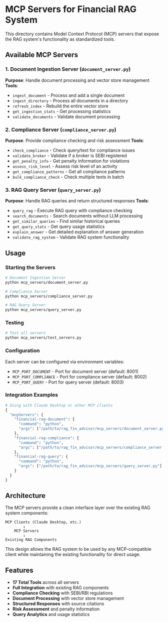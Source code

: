 # MCP Servers for Financial RAG System

This directory contains Model Context Protocol (MCP) servers that expose the RAG system's functionality as standardized tools.

## Available MCP Servers

### 1. Document Ingestion Server (`document_server.py`)
**Purpose**: Handle document processing and vector store management
**Tools**:
- `ingest_document` - Process and add a single document
- `ingest_directory` - Process all documents in a directory
- `refresh_index` - Rebuild the entire vector store
- `get_ingestion_stats` - Get processing statistics
- `validate_documents` - Validate document processing

### 2. Compliance Server (`compliance_server.py`)
**Purpose**: Provide compliance checking and risk assessment
**Tools**:
- `check_compliance` - Check query/text for compliance issues
- `validate_broker` - Validate if a broker is SEBI registered
- `get_penalty_info` - Get penalty information for violations
- `assess_risk_level` - Assess risk level of an activity
- `get_compliance_patterns` - Get all compliance patterns
- `bulk_compliance_check` - Check multiple texts in batch

### 3. RAG Query Server (`query_server.py`)
**Purpose**: Handle RAG queries and return structured responses
**Tools**:
- `query_rag` - Execute RAG query with compliance checking
- `search_documents` - Search documents without LLM processing
- `get_similar_queries` - Find similar historical queries
- `get_query_stats` - Get query usage statistics
- `explain_answer` - Get detailed explanation of answer generation
- `validate_rag_system` - Validate RAG system functionality

## Usage

### Starting the Servers

```bash
# Document Ingestion Server
python mcp_servers/document_server.py

# Compliance Server
python mcp_servers/compliance_server.py

# RAG Query Server
python mcp_servers/query_server.py
```

### Testing

```bash
# Test all servers
python mcp_servers/test_servers.py
```

### Configuration

Each server can be configured via environment variables:
- `MCP_PORT_DOCUMENT` - Port for document server (default: 8001)
- `MCP_PORT_COMPLIANCE` - Port for compliance server (default: 8002) 
- `MCP_PORT_QUERY` - Port for query server (default: 8003)

### Integration Examples

```python
# Using with Claude Desktop or other MCP clients
{
  "mcpServers": {
    "financial-rag-document": {
      "command": "python",
      "args": ["/path/to/rag_fin_advisor/mcp_servers/document_server.py"]
    },
    "financial-rag-compliance": {
      "command": "python", 
      "args": ["/path/to/rag_fin_advisor/mcp_servers/compliance_server.py"]
    },
    "financial-rag-query": {
      "command": "python",
      "args": ["/path/to/rag_fin_advisor/mcp_servers/query_server.py"]
    }
  }
}
```

## Architecture

The MCP servers provide a clean interface layer over the existing RAG system components:

```
MCP Clients (Claude Desktop, etc.)
        ↓
    MCP Servers
        ↓
Existing RAG Components
```

This design allows the RAG system to be used by any MCP-compatible client while maintaining the existing functionality for direct usage.

## Features

- **17 Total Tools** across all servers
- **Full Integration** with existing RAG components
- **Compliance Checking** with SEBI/RBI regulations
- **Document Processing** with vector store management
- **Structured Responses** with source citations
- **Risk Assessment** and penalty information
- **Query Analytics** and usage statistics